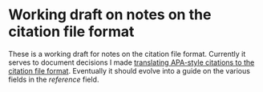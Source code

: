 Working draft on notes on the citation file format
==================================================
These is a working draft for notes on the citation file format.
Currently it serves to document decisions I made
[translating APA-style citations to the citation file format](../utils/merge-citation-cff).
Eventually it should evolve into a guide on the various fields in the *reference* field.
